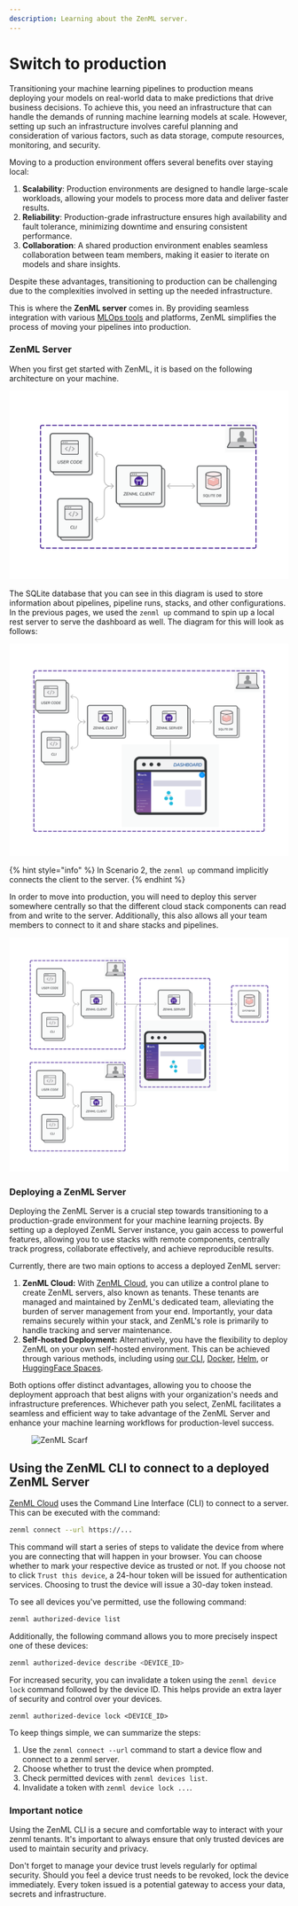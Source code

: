 ```yaml
---
description: Learning about the ZenML server.
---
```


# Switch to production

Transitioning your machine learning pipelines to production means deploying your models on real-world data to make predictions that drive business decisions. To achieve this, you need an infrastructure that can handle the demands of running machine learning models at scale. However, setting up such an infrastructure involves careful planning and consideration of various factors, such as data storage, compute resources, monitoring, and security.

Moving to a production environment offers several benefits over staying local:

1. **Scalability**: Production environments are designed to handle large-scale workloads, allowing your models to process more data and deliver faster results.
2. **Reliability**: Production-grade infrastructure ensures high availability and fault tolerance, minimizing downtime and ensuring consistent performance.
3. **Collaboration**: A shared production environment enables seamless collaboration between team members, making it easier to iterate on models and share insights.

Despite these advantages, transitioning to production can be challenging due to the complexities involved in setting up the needed infrastructure.

This is where the **ZenML server** comes in. By providing seamless integration with various [MLOps tools](../../stacks-and-components/component-guide/integration-overview.md) and platforms, ZenML simplifies the process of moving your pipelines into production.

### ZenML Server

When you first get started with ZenML, it is based on the following architecture on your machine.

![Scenario 1: ZenML default local configuration](../../.gitbook/assets/Scenario1.png)

The SQLite database that you can see in this diagram is used to store information about pipelines, pipeline runs, stacks, and other configurations. In the previous pages, we used the `zenml up` command to spin up a local rest server to serve the dashboard as well. The diagram for this will look as follows:

![Scenario 2: ZenML with a local REST Server](../../.gitbook/assets/Scenario2.png)

{% hint style="info" %}
In Scenario 2, the `zenml up` command implicitly connects the client to the server.
{% endhint %}

In order to move into production, you will need to deploy this server somewhere centrally so that the different cloud stack components can read from and write to the server. Additionally, this also allows all your team members to connect to it and share stacks and pipelines.

![Scenario 3: Deployed ZenML Server](../../.gitbook/assets/Scenario3.2.png)

### Deploying a ZenML Server

Deploying the ZenML Server is a crucial step towards transitioning to a production-grade environment for your machine learning projects. By setting up a deployed ZenML Server instance, you gain access to powerful features, allowing you to use stacks with remote components, centrally track progress, collaborate effectively, and achieve reproducible results.

Currently, there are two main options to access a deployed ZenML server:

1. **ZenML Cloud:** With [ZenML Cloud](../../deploying-zenml/zenml-cloud/zenml-cloud.md), you can utilize a control plane to create ZenML servers, also known as tenants. These tenants are managed and maintained by ZenML's dedicated team, alleviating the burden of server management from your end. Importantly, your data remains securely within your stack, and ZenML's role is primarily to handle tracking and server maintenance.
2. **Self-hosted Deployment:** Alternatively, you have the flexibility to deploy ZenML on your own self-hosted environment. This can be achieved through various methods, including using [our CLI](../../deploying-zenml/zenml-self-hosted/deploy-with-zenml-cli.md), [Docker](../../stacks-and-components/component-guide/model-registries/model-registries.md), [Helm](../../deploying-zenml/zenml-self-hosted/deploy-with-helm.md), or [HuggingFace Spaces](../../deploying-zenml/zenml-self-hosted/deploy-using-huggingface-spaces.md).

Both options offer distinct advantages, allowing you to choose the deployment approach that best aligns with your organization's needs and infrastructure preferences. Whichever path you select, ZenML facilitates a seamless and efficient way to take advantage of the ZenML Server and enhance your machine learning workflows for production-level success.

<figure><img src="https://static.scarf.sh/a.png?x-pxid=f0b4f458-0a54-4fcd-aa95-d5ee424815bc" alt="ZenML Scarf"><figcaption></figcaption></figure>

## Using the ZenML CLI to connect to a deployed ZenML Server

[ZenML Cloud](https://cloud.zenml.io/) uses the Command Line Interface (CLI) to connect to a server. This
can be executed with the command:

```bash
zenml connect --url https://...
```

This command will start a series of steps to validate the device from where you are connecting that will happen in your browser. You can choose whether to
mark your respective device as trusted or not. If you choose not to
click `Trust this device`, a 24-hour token will be issued for authentication
services. Choosing to trust the device will issue a 30-day token instead.

To see all devices you've permitted, use the following command:

```bash
zenml authorized-device list
```

Additionally, the following command allows you to more precisely inspect one of
these devices:

```bash
zenml authorized-device describe <DEVICE_ID>  
```

For increased security, you can invalidate a token using the `zenml device lock`
command followed by the device ID. This helps provide an extra layer of security
and control over your devices.

```
zenml authorized-device lock <DEVICE_ID>  
```

To keep things simple, we can summarize the steps:

1. Use the `zenml connect --url` command to start a device flow and connect to a
   zenml server.
2. Choose whether to trust the device when prompted.
3. Check permitted devices with `zenml devices list`.
4. Invalidate a token with `zenml device lock ...`.

### Important notice

Using the ZenML CLI is a secure and comfortable way to interact with your zenml
tenants. It's important to always ensure that only trusted devices are used to
maintain security and privacy.

Don't forget to manage your device trust levels regularly for optimal security.
Should you feel a device trust needs to be revoked, lock the device immediately.
Every token issued is a potential gateway to access your data, secrets and
infrastructure.